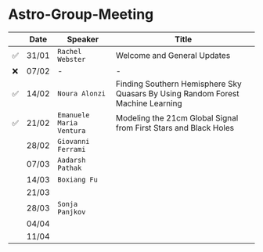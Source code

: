 # Astro-Group-Meeting

| | Date| Speaker | Title |
| --- | --- | --- | --- |
| ✅ | 31/01 | `Rachel Webster` | Welcome and General Updates |
| ❌ | 07/02 | - | - |
| ✅ | 14/02 | `Noura Alonzi` | Finding Southern Hemisphere Sky Quasars By Using Random Forest Machine Learning |
| ✅ | 21/02 | `Emanuele Maria Ventura` | Modeling the 21cm Global Signal from First Stars and Black Holes |
| | 28/02 | `Giovanni Ferrami` |  |
| | 07/03 | `Aadarsh Pathak` |  |
| | 14/03 | `Boxiang Fu` |  |
| | 21/03 |  |  |
| | 28/03 | `Sonja Panjkov` |  |
| | 04/04 |  |  |
| | 11/04 |  |  |
